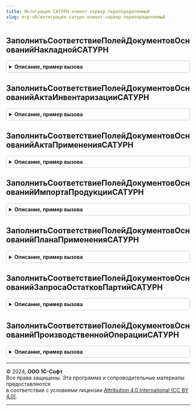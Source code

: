 ```yaml
---
title: Интеграция САТУРН клиент сервер переопределяемый
slug: erp-uh/интеграция-сатурн-клиент-сервер-переопределяемый
---
```



## ЗаполнитьСоответствиеПолейДокументовОснованийНакладнойСАТУРН
<details style="margin: 1em 0; padding: 0.5em; border: 1px solid #ccc; border-radius: 6px;">

<summary style="font-weight: bold; cursor: pointer;">Описание, пример вызова</summary>

```bsl

// Заполняет соответствие полей документов-оснований и накладной САТУРН
//
// Параметры:
//  СоответствиеПолей - Соответствие из КлючИЗначение:
//  * Ключ - Строка - имя документа в метаданных, например "РеализацияТоваровУслуг"
//  * Значение - Соответствие из КлючИЗначение:
//    ** ГрузоотправительОрганизацияСАТУРН - Строка - имя поля документа, которое соответствует организации грузоотправителя
//    ** ГрузоотправительМестоХранения     - Строка - имя поля документа, которое соответствует месту хранения грузоотправителя
//    ** ГрузополучательОрганизацияСАТУРН  - Строка - имя поля документа, которое соответствует организации грузополучателя
//    ** ГрузополучательМестоХранения      - Строка - имя поля документа, которое соответствует месту хранения грузополучателя
Процедура ЗаполнитьСоответствиеПолейДокументовОснованийНакладнойСАТУРН(СоответствиеПолей) Экспорт
```

Пример вызова
```bsl
ИнтеграцияСАТУРНКлиентСерверПереопределяемый.ЗаполнитьСоответствиеПолейДокументовОснованийНакладнойСАТУРН(СоответствиеПолей) 
```
</details>

## ЗаполнитьСоответствиеПолейДокументовОснованийАктаИнвентаризацииСАТУРН
<details style="margin: 1em 0; padding: 0.5em; border: 1px solid #ccc; border-radius: 6px;">

<summary style="font-weight: bold; cursor: pointer;">Описание, пример вызова</summary>

```bsl

// Заполняет соответствие полей документов-оснований и акта инвентаризации САТУРН
//
// Параметры:
//  СоответствиеПолей - Соответствие из КлючИЗначение:
//  * Ключ - Строка - имя документа в метаданных, например "ОприходованиеТоваров"
//  * Значение - Соответствие из КлючИЗначение:
//    ** ОрганизацияСАТУРН - Строка - имя поля документа, которое соответствует организации САТУРН
//    ** МестоХранения     - Строка - имя поля документа, которое соответствует месту хранения грузоотправителя
Процедура ЗаполнитьСоответствиеПолейДокументовОснованийАктаИнвентаризацииСАТУРН(СоответствиеПолей) Экспорт
```

Пример вызова
```bsl
ИнтеграцияСАТУРНКлиентСерверПереопределяемый.ЗаполнитьСоответствиеПолейДокументовОснованийАктаИнвентаризацииСАТУРН(СоответствиеПолей) 
```
</details>

## ЗаполнитьСоответствиеПолейДокументовОснованийАктаПримененияСАТУРН
<details style="margin: 1em 0; padding: 0.5em; border: 1px solid #ccc; border-radius: 6px;">

<summary style="font-weight: bold; cursor: pointer;">Описание, пример вызова</summary>

```bsl

// Заполняет соответствие полей документов-оснований и акта применения САТУРН
//
// Параметры:
//  СоответствиеПолей - Соответствие из КлючИЗначение:
//  * Ключ - Строка - имя документа в метаданных, например "ПроизводствоТоваров"
//  * Значение - Соответствие из КлючИЗначение:
//    ** ОрганизацияСАТУРН - Строка - имя поля документа, которое соответствует организации САТУРН
//    ** МестоХранения     - Строка - имя поля документа, которое соответствует месту хранения грузоотправителя
Процедура ЗаполнитьСоответствиеПолейДокументовОснованийАктаПримененияСАТУРН(СоответствиеПолей) Экспорт
```

Пример вызова
```bsl
ИнтеграцияСАТУРНКлиентСерверПереопределяемый.ЗаполнитьСоответствиеПолейДокументовОснованийАктаПримененияСАТУРН(СоответствиеПолей) 
```
</details>

## ЗаполнитьСоответствиеПолейДокументовОснованийИмпортаПродукцииСАТУРН
<details style="margin: 1em 0; padding: 0.5em; border: 1px solid #ccc; border-radius: 6px;">

<summary style="font-weight: bold; cursor: pointer;">Описание, пример вызова</summary>

```bsl

// Заполняет соответствие полей документов-оснований и импорта продукции САТУРН
//
// Параметры:
//  СоответствиеПолей - Соответствие из КлючИЗначение:
//  * Ключ - Строка - имя документа в метаданных, например "РеализацияТоваровУслуг"
//  * Значение - Соответствие из КлючИЗначение:
//    ** ОрганизацияСАТУРН - Строка - имя поля документа, которое соответствует организации САТУРН
//    ** МестоХранения     - Строка - имя поля документа, которое соответствует месту хранения грузоотправителя
Процедура ЗаполнитьСоответствиеПолейДокументовОснованийИмпортаПродукцииСАТУРН(СоответствиеПолей) Экспорт
```

Пример вызова
```bsl
ИнтеграцияСАТУРНКлиентСерверПереопределяемый.ЗаполнитьСоответствиеПолейДокументовОснованийИмпортаПродукцииСАТУРН(СоответствиеПолей) 
```
</details>

## ЗаполнитьСоответствиеПолейДокументовОснованийПланаПримененияСАТУРН
<details style="margin: 1em 0; padding: 0.5em; border: 1px solid #ccc; border-radius: 6px;">

<summary style="font-weight: bold; cursor: pointer;">Описание, пример вызова</summary>

```bsl

// Заполняет соответствие полей документов-оснований и плана применения САТУРН
//
// Параметры:
//  СоответствиеПолей - Соответствие из КлючИЗначение:
//  * Ключ - Строка - имя документа в метаданных, например "РеализацияТоваровУслуг"
//  * Значение - Соответствие из КлючИЗначение:
//    ** ОрганизацияСАТУРН - Строка - имя поля документа, которое соответствует организации САТУРН
Процедура ЗаполнитьСоответствиеПолейДокументовОснованийПланаПримененияСАТУРН(СоответствиеПолей) Экспорт
```

Пример вызова
```bsl
ИнтеграцияСАТУРНКлиентСерверПереопределяемый.ЗаполнитьСоответствиеПолейДокументовОснованийПланаПримененияСАТУРН(СоответствиеПолей) 
```
</details>

## ЗаполнитьСоответствиеПолейДокументовОснованийЗапросаОстатковПартийСАТУРН
<details style="margin: 1em 0; padding: 0.5em; border: 1px solid #ccc; border-radius: 6px;">

<summary style="font-weight: bold; cursor: pointer;">Описание, пример вызова</summary>

```bsl

// Заполняет соответствие полей документов-оснований и производственной операции САТУРН
//
// Параметры:
//  СоответствиеПолей - Соответствие из КлючИЗначение:
//  * Ключ - Строка - имя документа в метаданных
//  * Значение - Соответствие из КлючИЗначение:
//    ** ОрганизацияСАТУРН - Строка - имя поля документа, которое соответствует организации САТУРН
//    ** МестоХранения     - Строка - имя поля документа, которое соответствует месту хранения грузоотправителя
Процедура ЗаполнитьСоответствиеПолейДокументовОснованийЗапросаОстатковПартийСАТУРН(СоответствиеПолей) Экспорт
```

Пример вызова
```bsl
ИнтеграцияСАТУРНКлиентСерверПереопределяемый.ЗаполнитьСоответствиеПолейДокументовОснованийЗапросаОстатковПартийСАТУРН(СоответствиеПолей) 
```
</details>

## ЗаполнитьСоответствиеПолейДокументовОснованийПроизводственнойОперацииСАТУРН
<details style="margin: 1em 0; padding: 0.5em; border: 1px solid #ccc; border-radius: 6px;">

<summary style="font-weight: bold; cursor: pointer;">Описание, пример вызова</summary>

```bsl

// Заполняет соответствие полей документов-оснований и производственной операции САТУРН
//
// Параметры:
//  СоответствиеПолей - Соответствие из КлючИЗначение:
//  * Ключ - Строка - имя документа в метаданных, например "ПроизводствоТоваров"
//  * Значение - Соответствие из КлючИЗначение:
//    ** ОрганизацияСАТУРН - Строка - имя поля документа, которое соответствует организации САТУРН
//    ** МестоХранения     - Строка - имя поля документа, которое соответствует месту хранения грузоотправителя
Процедура ЗаполнитьСоответствиеПолейДокументовОснованийПроизводственнойОперацииСАТУРН(СоответствиеПолей) Экспорт
```

Пример вызова
```bsl
ИнтеграцияСАТУРНКлиентСерверПереопределяемый.ЗаполнитьСоответствиеПолейДокументовОснованийПроизводственнойОперацииСАТУРН(СоответствиеПолей) 
```
</details>

---

© 2024, **ООО 1С-Софт**  
Все права защищены. Эта программа и сопроводительные материалы предоставляются  
в соответствии с условиями лицензии [Attribution 4.0 International (CC BY 4.0)](https://creativecommons.org/licenses/by/4.0/legalcode).

---
